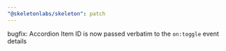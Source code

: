 ```yaml
---
"@skeletonlabs/skeleton": patch
---
```


bugfix: Accordion Item ID is now passed verbatim to the `on:toggle` event details
